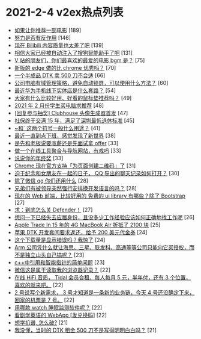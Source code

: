 # 2021-2-4 v2ex热点列表

+ [如果让你推荐一部电影](https://www.v2ex.com/t/751220#reply189) [189]
+ [努力是否有反作用](https://www.v2ex.com/t/751265#reply146) [146]
+ [现在 Bilibili 内容质量也太差了吧](https://www.v2ex.com/t/751221#reply139) [139]
+ [相信大家已经被自动注入了搜狗智能助手了吧](https://www.v2ex.com/t/751120#reply131) [131]
+ [V 站的朋友们，你们最喜欢的最爱的电影 bgm 是？](https://www.v2ex.com/t/751257#reply75) [75]
+ [新版的 edge 做的比 chrome 优秀吗？](https://www.v2ex.com/t/751156#reply70) [70]
+ [一个半成品 DTK 卖 500 刀不合适](https://www.v2ex.com/t/751167#reply66) [66]
+ [公司电脑有域管理策略，避免自动锁屏，可以使用什么方法？](https://www.v2ex.com/t/751179#reply60) [60]
+ [最近华为手机线下实体店是什么套路？](https://www.v2ex.com/t/751149#reply54) [54]
+ [大家有什么比较好用、好看的鼠标垫推荐吗？](https://www.v2ex.com/t/751115#reply49) [49]
+ [2021 年 2 月份学生买电脑求推荐](https://www.v2ex.com/t/751151#reply48) [48]
+ [[回复参与抽奖] Clubhouse 头像生成器首发](https://www.v2ex.com/t/751338#reply47) [47]
+ [社保终于交满 15 年，满足了深圳最低退休标准](https://www.v2ex.com/t/751174#reply45) [45]
+ [~和` 这两个符号一般什么用途？](https://www.v2ex.com/t/751270#reply41) [41]
+ [最近一直到点下班，感觉发现了新世界](https://www.v2ex.com/t/751309#reply38) [38]
+ [是先和老板说要涨薪还是先面试拿 offer](https://www.v2ex.com/t/751155#reply33) [33]
+ [做一个在线工具聚合与导航网站，有戏吗](https://www.v2ex.com/t/751203#reply33) [33]
+ [说说你的年终奖](https://www.v2ex.com/t/751231#reply33) [33]
+ [Chrome 现在官方支持「为页面创建二维码」了](https://www.v2ex.com/t/751122#reply31) [31]
+ [迫于纪念和女朋友在一起的日子， QQ 导出的聊天记录如何打开？](https://www.v2ex.com/t/751271#reply30) [30]
+ [除了微信 qq 你们还用什么](https://www.v2ex.com/t/751200#reply28) [28]
+ [兄弟们有被领导突然强行安排换开发语言的吗？](https://www.v2ex.com/t/751355#reply28) [28]
+ [现在的 Web 前端，比较好用的 免费的 ui library 有哪些？除了 Bootstrap](https://www.v2ex.com/t/751135#reply27) [27]
+ [求：到底怎么关 Defender！](https://www.v2ex.com/t/751212#reply27) [27]
+ [想问一下已经失去应届身份，且没多少工作经验应该如何正确地找工作呢](https://www.v2ex.com/t/751215#reply26) [26]
+ [Apple Trade In 15 年的 4G MacBook Air 折抵了 2100 块](https://www.v2ex.com/t/751131#reply25) [25]
+ [苹果 DTK 开发套间要求返还，给予 200 美元代金券](https://www.v2ex.com/t/751116#reply24) [24]
+ [这个下载量是显示错误吗？我惊了](https://www.v2ex.com/t/751260#reply24) [24]
+ [Arm 公司凭什么就让海思、三星、联发科、高通等等公司只能向它买授权，而不是独立山头自己搞呢？](https://www.v2ex.com/t/751239#reply23) [23]
+ [c++中引用和智能指针的简单问题](https://www.v2ex.com/t/751319#reply23) [23]
+ [微信这是属于读取我的浏览器记录？](https://www.v2ex.com/t/751132#reply22) [22]
+ [在线 HiFi 音质， Tidal 会员合租，每人每月 5 元，半年付，还有 3 个位置，喜欢的就来吧。](https://www.v2ex.com/t/751139#reply22) [22]
+ [2 号说写个新需求， 3 号才知道是一条新的业务链，今天 4 号还没确定下来，回家的机票是 7 号。](https://www.v2ex.com/t/751185#reply22) [22]
+ [用哪款 watch 睡眠监测软件呢？](https://www.v2ex.com/t/751193#reply22) [22]
+ [看剧学英语的 WebApp [发兑换码]](https://www.v2ex.com/t/751247#reply22) [22]
+ [想学扒谱, 怎么破?](https://www.v2ex.com/t/751136#reply21) [21]
+ [我没懂，当时的 DTK 租金 500 刀不是写得明明白白吗？](https://www.v2ex.com/t/751159#reply21) [21]
